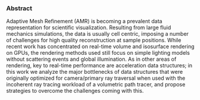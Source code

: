<!-- ![image](/images/pubs/eurovis2019-tubes-teaser.png) -->

<!-- <figure>
<img src="/images/pubs/arxiv-beyond-teaser.png" alt="image">
<figcaption align = "center">Figure 1: AMR rendering comparison using ExaBrick vs. our extended framework. Top-left: original “sci-vis style” renderingwith ray marching, local shading with on-the-fly gradients, and a delta light source. Bottom-right: volumetric path tracing with multiscattering, isotropic phase function and ambient lighting. The original software used two RTX 8000 GPUs to render a convergence frame with allquality settings set to maximum at 4 frames/sec.; our framework, with the best combination of optimizations discussed in this paper, renderspath-traced convergence frames with full global illumination at 6.7 frames/sec.</figcaption>
</figure> -->


### Abstract

Adaptive Mesh Refinement (AMR) is becoming a prevalent data representation for scientific visualization. Resulting from large fluid mechanics simulations, the data is usually cell centric, imposing a number of challenges for high quality reconstruction at sample positions. While recent work has concentrated on real-time volume and isosurface rendering on GPUs, the rendering methods used still focus on simple lighting models without scattering events and global illumination. As in other areas of rendering, key to real-time performance are acceleration data structures; in this work we analyze the major bottlenecks of data structures that were originally optimized for camera/primary ray traversal when used with the incoherent ray tracing workload of a volumetric path tracer, and propose strategies to overcome the challenges coming with this.
